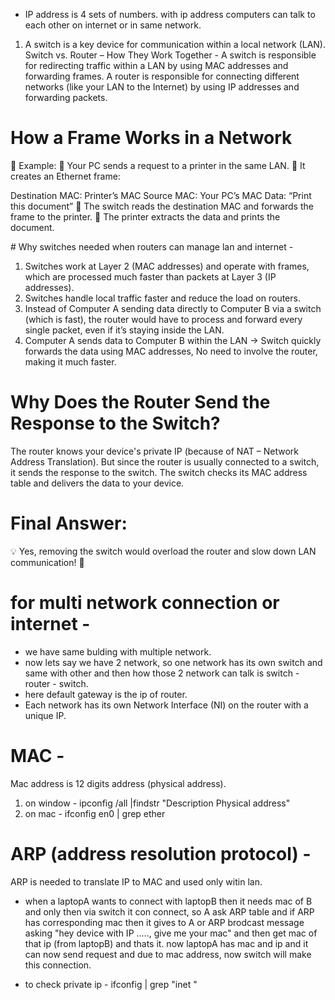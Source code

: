 - IP address is 4 sets of numbers. with ip address computers can talk to each other on internet or in same network.
1. A switch is a key device for communication within a local network (LAN).
Switch vs. Router – How They Work Together - 
A switch is responsible for redirecting traffic within a LAN by using MAC addresses and forwarding frames.
A router is responsible for connecting different networks (like your LAN to the Internet) by using IP addresses and forwarding packets.

# How a Frame Works in a Network
📌 Example:
🔹 Your PC sends a request to a printer in the same LAN.
🔹 It creates an Ethernet frame:

Destination MAC: Printer’s MAC 
Source MAC: Your PC’s MAC
Data: “Print this document”
🔹 The switch reads the destination MAC and forwards the frame to the printer.
🔹 The printer extracts the data and prints the document.

# Why switches needed when routers can manage lan and internet - 
1. Switches work at Layer 2 (MAC addresses) and operate with frames, which are processed much faster than packets at Layer 3 (IP addresses).
2. Switches handle local traffic faster and reduce the load on routers.
3. Instead of Computer A sending data directly to Computer B via a switch (which is fast), the router would have to process and forward every single packet, even if it’s staying inside the LAN.
4. Computer A sends data to Computer B within the LAN → Switch quickly forwards the data using MAC addresses, No need to involve the router, making it much faster.

# Why Does the Router Send the Response to the Switch?
The router knows your device's private IP (because of NAT – Network Address Translation).
But since the router is usually connected to a switch, it sends the response to the switch.
The switch checks its MAC address table and delivers the data to your device.

# Final Answer:
💡 Yes, removing the switch would overload the router and slow down LAN communication! 🚀

# for multi network connection or internet - 
- we have same bulding with multiple network.
- now lets say we have 2 network, so one network has its own switch and same with other and then how those 2 network can talk is switch - router - switch.
- here default gateway is the ip of router.
- Each network has its own Network Interface (NI) on the router with a unique IP.

# MAC -  
Mac address is 12 digits address (physical address).
1. on window - ipconfig /all |findstr "Description Physical address"
2. on mac - ifconfig en0 | grep ether

# ARP (address resolution protocol) - 
ARP is needed to translate IP to MAC and used only witin lan.
- when a laptopA wants to connect with laptopB then it needs mac of B and only then via switch it con connect, so A ask ARP table and if ARP has corresponding mac then it gives to A or ARP brodcast message asking "hey device with IP ....., give me your mac" and then get mac of that ip (from laptopB) and thats it.
now laptopA has mac and ip and it can now send request and due to mac address, now switch will make this connection.

- to check private ip - ifconfig | grep "inet "
